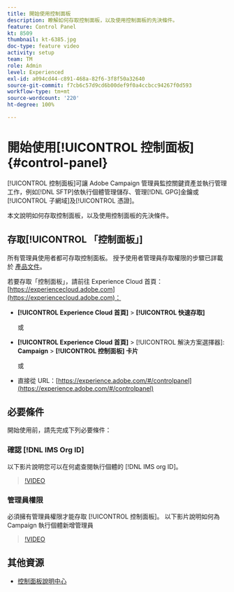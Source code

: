 ```yaml
---
title: 開始使用控制面板
description: 瞭解如何存取控制面板，以及使用控制面板的先決條件。
feature: Control Panel
kt: 8509
thumbnail: kt-6385.jpg
doc-type: feature video
activity: setup
team: TM
role: Admin
level: Experienced
exl-id: a094cd44-c891-468a-82f6-3f8f50a32640
source-git-commit: f7cb6c57d9cd6b00def9f0a4ccbcc94267f0d593
workflow-type: tm+mt
source-wordcount: '220'
ht-degree: 100%

---
```


# 開始使用[!UICONTROL 控制面板] {#control-panel}

[!UICONTROL 控制面板]可讓 Adobe Campaign 管理員監控關鍵資產並執行管理工作，例如[!DNL SFTP]依執行個體管理儲存、管理[!DNL GPG]金鑰或[!UICONTROL 子網域]及[!UICONTROL 憑證]。

本文說明如何存取控制面板，以及使用控制面板的先決條件。

## 存取[!UICONTROL 「控制面板」]

所有管理員使用者都可存取控制面板。 授予使用者管理員存取權限的步驟已詳載於 [產品文件](https://experienceleague.adobe.com/docs/control-panel/using/discover-control-panel/managing-permissions.html?lang=zh-Hant#discover-control-panel)。

若要存取「控制面板」，請前往 Experience Cloud 首頁：[https://experiencecloud.adobe.com](https://experiencecloud.adobe.com)：

* **[!UICONTROL Experience Cloud 首頁]** > **[!UICONTROL 快速存取]**

   或
* **[!UICONTROL Experience Cloud 首頁]**  > [!UICONTROL 解決方案選擇器]: **Campaign** > **[!UICONTROL 控制面板] 卡片**

   或

* 直接從 URL：[https://experience.adobe.com/#/controlpanel](https://experience.adobe.com/#/controlpanel)

## 必要條件

開始使用前，請先完成下列必要條件：

### 確認 [!DNL IMS Org ID]

以下影片說明您可以在何處查閱執行個體的 [!DNL IMS org ID]。

>[!VIDEO](https://video.tv.adobe.com/v/27183?quality=12)

### 管理員權限

必須擁有管理員權限才能存取 [!UICONTROL 控制面板]。
以下影片說明如何為 Campaign 執行個體新增管理員

>[!VIDEO](https://video.tv.adobe.com/v/27147?quality=12)

## 其他資源

* [控制面板說明中心](https://experienceleague.adobe.com/docs/control-panel/using/control-panel-home.html?lang=zh-Hant)
